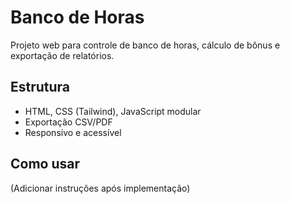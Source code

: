# Banco de Horas

Projeto web para controle de banco de horas, cálculo de bônus e exportação de relatórios.

## Estrutura
- HTML, CSS (Tailwind), JavaScript modular
- Exportação CSV/PDF
- Responsivo e acessível

## Como usar
(Adicionar instruções após implementação)
